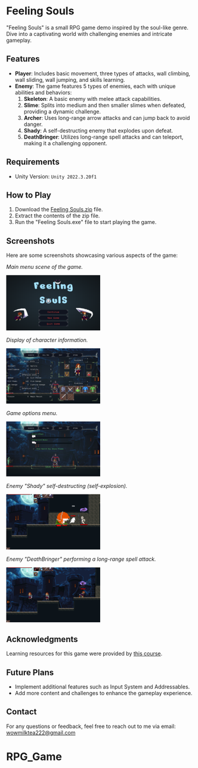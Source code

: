 
# Feeling Souls

"Feeling Souls" is a small RPG game demo inspired by the soul-like genre. Dive into a captivating world with challenging enemies and intricate gameplay.

## Features

- **Player**: Includes basic movement, three types of attacks, wall climbing, wall sliding, wall jumping, and skills learning.
- **Enemy**: The game features 5 types of enemies, each with unique abilities and behaviors:
  1. **Skeleton**: A basic enemy with melee attack capabilities.
  2. **Slime**: Splits into medium and then smaller slimes when defeated, providing a dynamic challenge.
  3. **Archer**: Uses long-range arrow attacks and can jump back to avoid danger.
  4. **Shady**: A self-destructing enemy that explodes upon defeat.
  5. **DeathBringer**: Utilizes long-range spell attacks and can teleport, making it a challenging opponent.

## Requirements

- Unity Version: `Unity 2022.3.20f1`

## How to Play

1. Download the [Feeling Souls.zip](https://github.com/Tiai/RPG_Game/blob/main/GamePlay/Feeling%20Souls.zip) file.
2. Extract the contents of the zip file.
3. Run the "Feeling Souls.exe" file to start playing the game.

## Screenshots

Here are some screenshots showcasing various aspects of the game:



_Main menu scene of the game._

<img src="https://github.com/Tiai/RPG_Game/blob/main/Screenshot/mainscene.png" alt="Main Menu" style="width:50%" />



_Display of character information._

<img src="https://github.com/Tiai/RPG_Game/blob/main/Screenshot/CharacterInfo.png" alt="Character Info" style="width:50%" />



_Game options menu._

<img src="https://github.com/Tiai/RPG_Game/blob/main/Screenshot/Options.png" alt="Options" style="width:50%" />



_Enemy "Shady" self-destructing (self-explosion)._

<img src="https://github.com/Tiai/RPG_Game/blob/main/Screenshot/Self%20explosion.png" alt="Shady Self-Explosion" style="width:50%" />



_Enemy "DeathBringer" performing a long-range spell attack._

<img src="https://github.com/Tiai/RPG_Game/blob/main/Screenshot/Spell%20Attack.png" alt="DeathBringer Prediction Spell Attack" style="width:50%" />


## Acknowledgments

Learning resources for this game were provided by [this course](https://www.udemy.com/course/2d-rpg-alexdev/?couponCode=LETSLEARNNOW).

## Future Plans

- Implement additional features such as Input System and Addressables.
- Add more content and challenges to enhance the gameplay experience.

## Contact

For any questions or feedback, feel free to reach out to me via email: wowmilktea222@gmail.com

# RPG_Game
